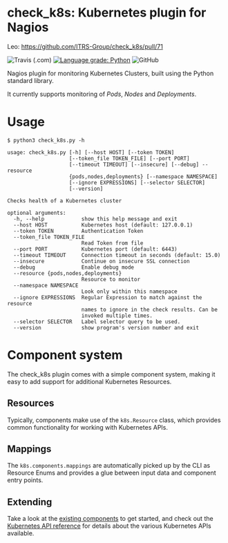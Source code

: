 check_k8s: Kubernetes plugin for Nagios
===

Leo: https://github.com/ITRS-Group/check_k8s/pull/71

![Travis (.com)](https://img.shields.io/travis/com/itrs-group/check_k8s) [![Language grade: Python](https://img.shields.io/lgtm/grade/python/g/ITRS-Group/check_k8s.svg?logo=lgtm&logoWidth=18)](https://lgtm.com/projects/g/ITRS-Group/check_k8s/context:python) ![GitHub](https://img.shields.io/github/license/itrs-group/check_k8s)

Nagios plugin for monitoring Kubernetes Clusters, built using the Python standard library.

It currently supports monitoring of *Pods*, *Nodes* and *Deployments*.

Usage
===

```
$ python3 check_k8s.py -h

usage: check_k8s.py [-h] [--host HOST] [--token TOKEN]
                    [--token_file TOKEN_FILE] [--port PORT]
                    [--timeout TIMEOUT] [--insecure] [--debug] --resource
                    {pods,nodes,deployments} [--namespace NAMESPACE]
                    [--ignore EXPRESSIONS] [--selector SELECTOR]
                    [--version]

Checks health of a Kubernetes cluster

optional arguments:
  -h, --help            show this help message and exit
  --host HOST           Kubernetes host (default: 127.0.0.1)
  --token TOKEN         Authentication Token
  --token_file TOKEN_FILE
                        Read Token from file
  --port PORT           Kubernetes port (default: 6443)
  --timeout TIMEOUT     Connection timeout in seconds (default: 15.0)
  --insecure            Continue on insecure SSL connection
  --debug               Enable debug mode
  --resource {pods,nodes,deployments}
                        Resource to monitor
  --namespace NAMESPACE
                        Look only within this namespace
  --ignore EXPRESSIONS  Regular Expression to match against the resource
                        names to ignore in the check results. Can be
                        invoked multiple times.
  --selector SELECTOR   Label selector query to be used.
  --version             show program's version number and exit

```

Component system
===

The check_k8s plugin comes with a simple component system, making it easy to add support for additional Kubernetes Resources.

Resources
---

Typically, components make use of the `k8s.Resource` class, which provides common functionality for working with Kubernetes APIs.

Mappings
---

The `k8s.components.mappings` are automatically picked up by the CLI as Resource Enums and provides a glue between input data and component
entry points.

Extending
---

Take a look at the [existing components](k8s/components) to get started, and check out the [Kubernetes API reference](https://kubernetes.io/docs/reference/generated/kubernetes-api/v1.15/) for details about the various Kubernetes APIs available.
